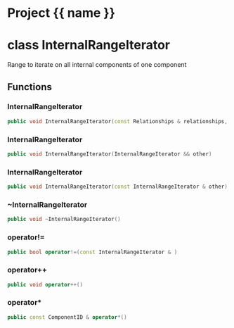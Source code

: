 <script setup>
import {useRoute} from 'vitepress'
const {path} = useRoute()
const tokens = path.split('/')
const words = tokens[2].split('-');
for (let i = 0; i < words.length; i++) {
    words[i] = words[i].charAt(0).toUpperCase() + words[i].slice(1);
    words[i] = words[i].replace('geode', 'Geode')
}
const name = words.join('-');
</script>
# Project {{ name }}

# class InternalRangeIterator


 Range to iterate on all internal components of one component



## Functions

### InternalRangeIterator

```cpp
public void InternalRangeIterator(const Relationships & relationships, const uuid & component_id)
```


### InternalRangeIterator

```cpp
public void InternalRangeIterator(InternalRangeIterator && other)
```


### InternalRangeIterator

```cpp
public void InternalRangeIterator(const InternalRangeIterator & other)
```


### ~InternalRangeIterator

```cpp
public void ~InternalRangeIterator()
```


### operator!=

```cpp
public bool operator!=(const InternalRangeIterator & )
```


### operator++

```cpp
public void operator++()
```


### operator*

```cpp
public const ComponentID & operator*()
```




